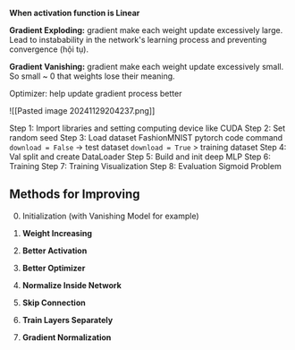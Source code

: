 **When activation function is Linear**

**Gradient Exploding:** gradient make each weight update excessively large. Lead to instabability in the network's learning process and preventing convergence (hội tụ).

**Gradient Vanishing:** gradient make each weight update excessively small. So small ~ 0 that weights lose their meaning.

Optimizer: help update gradient process better 

![[Pasted image 20241129204237.png]]

Step 1: Import libraries and setting computing device like CUDA
Step 2: Set random seed
Step 3: Load dataset FashionMNIST
	pytorch code command
	`download = False` -> test dataset
	`download = True`   > training dataset
Step 4: Val split and create DataLoader
Step 5: Build and init deep MLP
Step 6: Training
Step 7: Training Visualization
Step 8: Evaluation
	Sigmoid Problem

## Methods for Improving
0. Initialization (with Vanishing Model for example)

1. **Weight Increasing**


2. **Better Activation**


3. **Better Optimizer**


4. **Normalize Inside Network**


5. **Skip Connection**


6. **Train Layers Separately**

   
7. **Gradient Normalization**



